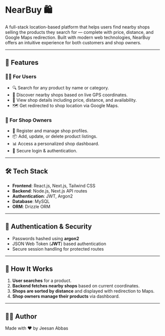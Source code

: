 # NearBuy 🛍️

A full-stack location-based platform that helps users find nearby shops selling the products they search for — complete with price, distance, and Google Maps redirection. Built with modern web technologies, NearBuy offers an intuitive experience for both customers and shop owners.

---

## 🚀 Features

### 🧑‍💼 For Users
- 🔍 Search for any product by name or category.
- 📍 Discover nearby shops based on live GPS coordinates.
- 📌 View shop details including price, distance, and availability.
- 🗺️ Get redirected to shop location via Google Maps.

### 🏪 For Shop Owners
- 📝 Register and manage shop profiles.
- 📦 Add, update, or delete product listings.
- 📊 Access a personalized shop dashboard.
- 🔐 Secure login & authentication.

---

## 🛠️ Tech Stack

- **Frontend**: React.js, Next.js, Tailwind CSS
- **Backend**: Node.js, Next.js API routes
- **Authentication**: JWT, Argon2
- **Database**: MySQL
- **ORM**: Drizzle ORM

---

## 🔐 Authentication & Security

- Passwords hashed using **argon2**
- JSON Web Token (**JWT**) based authentication
- Secure session handling for protected routes

---

## 🧭 How It Works

1. **User searches** for a product.
2. **Backend fetches nearby shops** based on current coordinates.
3. **Shops are sorted by distance** and displayed with redirection to Maps.
4. **Shop owners manage their products** via dashboard.

---

## 🙋‍♂️ Author
Made with ❤️ by Jeesan Abbas

